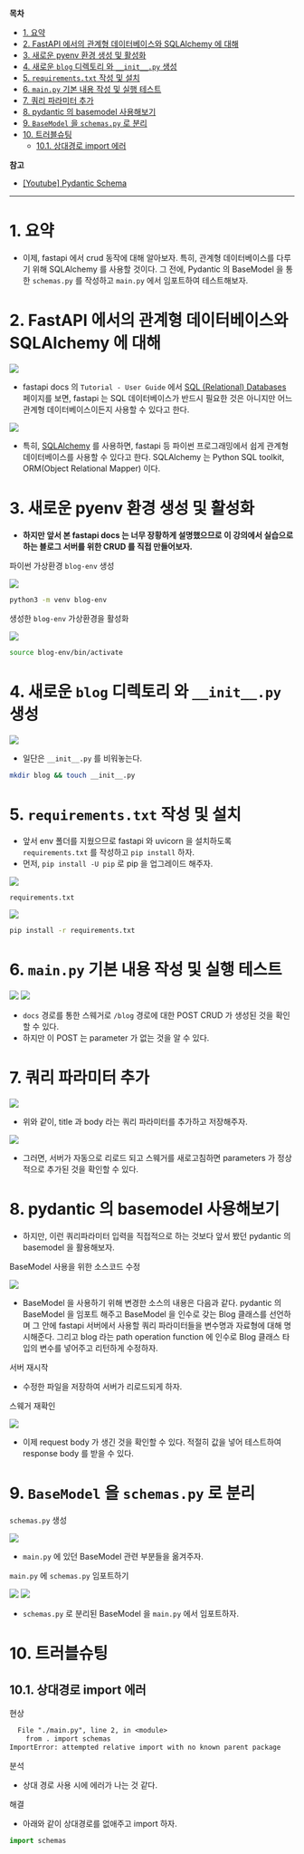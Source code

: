 **목차**

- [1. 요약](#1-요약)
- [2. FastAPI 에서의 관계형 데이터베이스와 SQLAlchemy 에 대해](#2-fastapi-에서의-관계형-데이터베이스와-sqlalchemy-에-대해)
- [3. 새로운 pyenv 환경 생성 및 활성화](#3-새로운-pyenv-환경-생성-및-활성화)
- [4. 새로운 `blog` 디렉토리 와 `__init__.py` 생성](#4-새로운-blog-디렉토리-와-__init__py-생성)
- [5. `requirements.txt` 작성 및 설치](#5-requirementstxt-작성-및-설치)
- [6. `main.py` 기본 내용 작성 및 실행 테스트](#6-mainpy-기본-내용-작성-및-실행-테스트)
- [7. 쿼리 파라미터 추가](#7-쿼리-파라미터-추가)
- [8. pydantic 의 basemodel 사용해보기](#8-pydantic-의-basemodel-사용해보기)
- [9. `BaseModel` 을 `schemas.py` 로 분리](#9-basemodel-을-schemaspy-로-분리)
- [10. 트러블슈팅](#10-트러블슈팅)
  - [10.1. 상대경로 import 에러](#101-상대경로-import-에러)

**참고**

- [[Youtube] Pydantic Schema](https://youtu.be/7t2alSnE2-I?t=4246)

---

# 1. 요약

- 이제, fastapi 에서 crud 동작에 대해 알아보자. 특히, 관계형 데이터베이스를 다루기 위해 SQLAlchemy 를 사용할 것이다. 그 전에, Pydantic 의 BaseModel 을 통한 `schemas.py` 를 작성하고 `main.py` 에서 임포트하여 테스트해보자.

# 2. FastAPI 에서의 관계형 데이터베이스와 SQLAlchemy 에 대해

![](/.uploads2/2021-09-26-22-48-29.png)

- fastapi docs 의 `Tutorial - User Guide` 에서 [SQL (Relational) Databases](https://fastapi.tiangolo.com/tutorial/sql-databases/) 페이지를 보면, fastapi 는 SQL 데이터베이스가 반드시 필요한 것은 아니지만 어느 관계형 데이터베이스이든지 사용할 수 있다고 한다.

![](/.uploads2/2021-09-26-22-51-41.png)

- 특히, [SQLAlchemy](https://www.sqlalchemy.org) 를 사용하면, fastapi 등 파이썬 프로그래밍에서 쉽게 관계형 데이터베이스를 사용할 수 있다고 한다. SQLAlchemy 는 Python SQL toolkit, ORM(Object Relational Mapper) 이다.

# 3. 새로운 pyenv 환경 생성 및 활성화

- **하지만 앞서 본 fastapi docs 는 너무 장황하게 설명했으므로 이 강의에서 실습으로 하는 블로그 서버를 위한 CRUD 를 직접 만들어보자.**

파이썬 가상환경 `blog-env` 생성

![](/.uploads2/2021-09-27-01-54-30.png)

``` bash
python3 -m venv blog-env
```

생성한 `blog-env` 가상환경을 활성화

![](/.uploads2/2021-09-27-01-55-03.png)

``` bash
source blog-env/bin/activate
```

# 4. 새로운 `blog` 디렉토리 와 `__init__.py` 생성

![](/.uploads2/2021-09-27-01-48-39.png)

- 일단은 `__init__.py` 를 비워놓는다.

``` bash
mkdir blog && touch __init__.py
```

# 5. `requirements.txt` 작성 및 설치

- 앞서 env 폴더를 지웠으므로 fastapi 와 uvicorn 을 설치하도록 `requirements.txt` 를 작성하고 `pip install` 하자.
- 먼저, `pip install -U pip` 로 pip 을 업그레이드 해주자.

![](/.uploads2/2021-09-27-01-50-01.png)

`requirements.txt`

![](/.uploads2/2021-09-27-01-47-13.png)

``` bash
pip install -r requirements.txt
```

# 6. `main.py` 기본 내용 작성 및 실행 테스트

![](/.uploads2/2021-09-27-01-58-56.png)
![](/.uploads2/2021-09-27-01-59-38.png)

- `docs` 경로를 통한 스웨거로 `/blog` 경로에 대한 POST CRUD 가 생성된 것을 확인할 수 있다.
- 하지만 이 POST 는 parameter 가 없는 것을 알 수 있다.

# 7. 쿼리 파라미터 추가

![](/.uploads2/2021-09-27-02-01-24.png)

- 위와 같이, title 과 body 라는 쿼리 파라미터를 추가하고 저장해주자.

![](/.uploads2/2021-09-27-02-01-53.png)

- 그러면, 서버가 자동으로 리로드 되고 스웨거를 새로고침하면 parameters 가 정상적으로 추가된 것을 확인할 수 있다.

# 8. pydantic 의 basemodel 사용해보기

- 하지만, 이런 쿼리파라미터 입력을 직접적으로 하는 것보다 앞서 봤던 pydantic 의 basemodel 을 활용해보자.

BaseModel 사용을 위한 소스코드 수정

![](/.uploads2/2021-09-27-02-05-11.png)

- BaseModel 을 사용하기 위해 변경한 소스의 내용은 다음과 같다. pydantic 의 BaseModel 을 임포트 해주고 BaseModel 을 인수로 갖는 Blog 클래스를 선언하며 그 안에 fastapi 서버에서 사용할 쿼리 파라미터들을 변수명과 자료형에 대해 명시해준다. 그리고 blog 라는 path operation function 에 인수로 Blog 클래스 타입의 변수를 넣어주고 리턴하게 수정하자.

서버 재시작

- 수정한 파일을 저장하여 서버가 리로드되게 하자.

스웨거 재확인

![](/.uploads2/2021-09-27-02-09-11.png)

- 이제 request body 가 생긴 것을 확인할 수 있다. 적절히 값을 넣어 테스트하여 response body 를 받을 수 있다.

# 9. `BaseModel` 을 `schemas.py` 로 분리

`schemas.py` 생성

![](/.uploads2/2021-09-27-02-13-58.png)

- `main.py` 에 있던 BaseModel 관련 부분들을 옮겨주자.

`main.py` 에 `schemas.py` 임포트하기

![](/.uploads2/2021-09-27-02-15-43.png)
![](/.uploads2/2021-09-27-02-15-58.png)

- `schemas.py` 로 분리된 BaseModel 을 `main.py` 에서 임포트하자.

# 10. 트러블슈팅

## 10.1. 상대경로 import 에러

현상

``` txt
  File "./main.py", line 2, in <module>
    from . import schemas
ImportError: attempted relative import with no known parent package
```

분석

- 상대 경로 사용 시에 에러가 나는 것 같다.

해결

- 아래와 같이 상대경로를 없애주고 import 하자.

``` py
import schemas
```